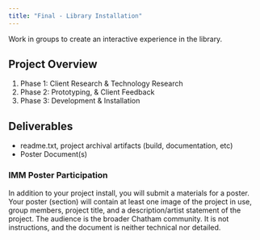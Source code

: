 ```yaml
---
title: "Final - Library Installation"
---
```


Work in groups to create an interactive experience in the library.

## Project Overview

1. Phase 1: Client Research & Technology Research
2. Phase 2: Prototyping, & Client Feedback
3. Phase 3: Development & Installation

## Deliverables
- readme.txt, project archival artifacts (build, documentation, etc)
- Poster Document(s)

### IMM Poster Participation
In addition to your project install, you will submit a materials for a poster.
Your poster (section) will contain at least one image of the project in use, group members, project title, and a description/artist statement of the project.
The audience is the broader Chatham community. It is not instructions, and the document is neither technical nor detailed.

